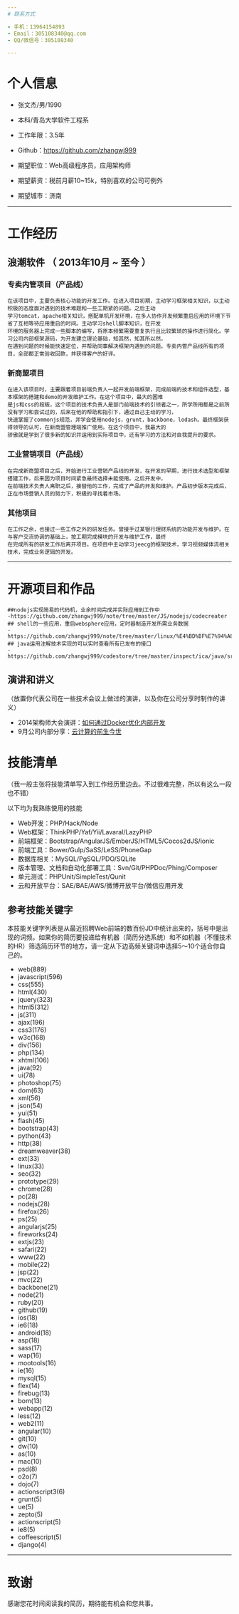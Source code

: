 ```yaml
---
# 联系方式

- 手机：13964154893
- Email：305108340@qq.com
- QQ/微信号：305108340

---
```


# 个人信息

 - 张文杰/男/1990 
 - 本科/青岛大学软件工程系 
 - 工作年限：3.5年
 - Github：https://github.com/zhangwj999

 - 期望职位：Web高级程序员，应用架构师
 - 期望薪资：税前月薪10~15k，特别喜欢的公司可例外
 - 期望城市：济南

---

# 工作经历

## 浪潮软件 （ 2013年10月 ~ 至今 ）

### 专卖内管项目（产品线）
	在该项目中，主要负责核心功能的开发工作。在进入项目初期，主动学习框架相关知识，以主动积极的态度面对遇到的技术难题和一些工期紧的问题。之后主动
	学习tomcat，apache相关知识，搭配单机开发环境，在多人协作开发频繁重启应用的环境下节省了互相等待应用重启的时间。主动学习shell脚本知识，在开发
	环境的服务器上完成一些脚本的编写，将原本频繁需要重复执行且比较繁琐的操作进行简化。学习公司内部框架源码，为开发建立理论基础，知其然，知其所以然，
	在遇到问题的时候能快速定位，并帮助同事解决框架内遇到的问题。专卖内管产品线所有的项目，全部都正常验收回款，并获得客户的好评。
	
### 新商盟项目
	在进入该项目时，主要跟着项目前端负责人一起开发前端框架，完成前端的技术和组件选型，基本框架的搭建和demo的开发维护工作。在这个项目中，最大的困难
	是js和css的段板，这个项目的技术负责人是部门前端技术的引领者之一，所学所用都是之前所没有学习和尝试过的，后来在他的帮助和指引下，通过自己主动的学习，
	快速掌握了commonjs规范，并学会使用nodejs，grunt，backbone，lodash。最终框架获得领导的认可，在新商盟管理端推广使用。在这个项目中，我最大的
	骄傲就是学到了很多新的知识并运用到实际项目中，还有学习的方法和对自我提升的要求。

### 工业营销项目（产品线）
	在完成新商盟项目之后，开始进行工业营销产品线的开发，在开发的早期，进行技术选型和框架搭建工作，后来因为项目时间紧急最终选择未能使用。之后开发中，
	在前端技术负责人离职之后，接替他的工作，完成了产品的开发和维护。产品初步版本完成后，正在市场营销人员的努力下，积极的寻找着市场。
	
### 其他项目
	在工作之余，也接过一些工作之外的研发任务。曾接手过某银行理财系统的功能开发与维护。在与客户交流协调的基础上，按工期完成模块的开发与维护工作，最终
	在完成所有的研发工作后离开项目。在项目中主动学习jeecg的框架技术，学习视频媒体流相关技术，完成业务逻辑的开发。
	
---

# 开源项目和作品
	##nodejs实现简易的代码机，业余时间完成并实际应用到工作中
	-https://github.com/zhangwj999/note/tree/master/JS/nodejs/codecreater 
	## shell的一些应用，重启websphere应用，定时器制造开发所需业务数据
	-https://github.com/zhangwj999/note/tree/master/linux/%E4%BD%BF%E7%94%A8
	## java运用注解技术实现的可以实时查看所有已发布的接口
	-https://github.com/zhangwj999/codestore/tree/master/inspect/ica/java/src/com/v6/ica

## 演讲和讲义
（放置你代表公司在一些技术会议上做过的演讲，以及你在公司分享时制作的讲义）

  - 2014架构师大会演讲：[如何通过Docker优化内部开发](http://jobdeer.com)
 - 9月公司内部分享：[云计算的前生今世](http://jobdeer.com)

# 技能清单
（我一般主张将技能清单写入到工作经历里边去。不过很难完整，所以有这么一段也不错）

以下均为我熟练使用的技能

- Web开发：PHP/Hack/Node
- Web框架：ThinkPHP/Yaf/Yii/Lavaral/LazyPHP
- 前端框架：Bootstrap/AngularJS/EmberJS/HTML5/Cocos2dJS/ionic
- 前端工具：Bower/Gulp/SaSS/LeSS/PhoneGap
- 数据库相关：MySQL/PgSQL/PDO/SQLite
- 版本管理、文档和自动化部署工具：Svn/Git/PHPDoc/Phing/Composer
- 单元测试：PHPUnit/SimpleTest/Qunit
- 云和开放平台：SAE/BAE/AWS/微博开放平台/微信应用开发

## 参考技能关键字

本技能关键字列表是从最近招聘Web前端的数百份JD中统计出来的，括号中是出现的词频。如果你的简历要投递给有机器（简历分选系统）和不如机器（不懂技术的HR）筛选简历环节的地方，请一定从下边高频关键词中选择5～10个适合你自己的。

- web(889)
- javascript(596)
- css(555)
- html(430)
- jquery(323)
- html5(312)
- js(311)
- ajax(196)
- css3(176)
- w3c(168)
- div(156)
- php(134)
- xhtml(106)
- java(92)
- ui(78)
- photoshop(75)
- dom(63)
- xml(56)
- json(54)
- yui(51)
- flash(45)
- bootstrap(43)
- python(43)
- http(38)
- dreamweaver(38)
- ext(33)
- linux(33)
- seo(32)
- prototype(29)
- chrome(28)
- pc(28)
- nodejs(28)
- firefox(26)
- ps(25)
- angularjs(25)
- fireworks(24)
- extjs(23)
- safari(22)
- www(22)
- mobile(22)
- jsp(22)
- mvc(22)
- backbone(21)
- node(21)
- ruby(20)
- github(19)
- ios(18)
- ie6(18)
- android(18)
- asp(18)
- sass(17)
- wap(16)
- mootools(16)
- ie(16)
- mysql(15)
- flex(14)
- firebug(13)
- bom(13)
- webapp(12)
- less(12)
- web2(11)
- angular(10)
- git(10)
- dw(10)
- as(10)
- mac(10)
- psd(8)
- o2o(7)
- dojo(7)
- actionscript3(6)
- grunt(5)
- ue(5)
- zepto(5)
- actionscript(5)
- ie8(5)
- coffeescript(5)
- django(4)




---

# 致谢
感谢您花时间阅读我的简历，期待能有机会和您共事。
